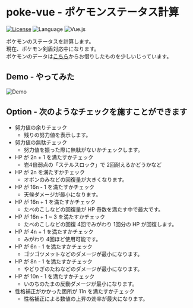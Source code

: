 # poke-vue - ポケモンステータス計算

[![License](https://img.shields.io/badge/License-Apache%202.0-orange.svg)](https://opensource.org/licenses/Apache-2.0)
![Language](https://img.shields.io/badge/Language-TypeScript-blue)
![Vue.js](https://img.shields.io/badge/-Vue.js-4FC08D.svg?logo=vue.js&style=plastic)

ポケモンのステータスを計算します。  
現在、ポケモン剣盾対応中になります。  
ポケモンのデータは[こちら](https://github.com/kotofurumiya/pokemon_data)からお借りしたものを少しいじっています。

## Demo - やってみた

![Demo](https://github.com/mnrn/poke-vue/blob/master/media/poke-demo.gif)

## Option - 次のようなチェックを施すことができます

- 努力値の余りチェック
  - 残りの努力値を表示します。
- 努力値の無駄チェック
  - 努力値を振った際に無駄がないかチェックします。
- HP が 2n + 1 を満たすかチェック
  - 岩4倍弱点の「ステルスロック」で 2回耐えるかどうかなど
- HP が 2n を満たすかチェック
  - オボンのみなどの回復量が大きくなります。
- HP が 16n - 1 を満たすかチェック
  - 天候ダメージが最小になります。
- HP が 16n + 1 を満たすかチェック
  - たべのこしなどの回復量が HP 奇数を満たす中で最大です。
- HP が 16n + 1 ~ 3 を満たすかチェック
  - たべのこしなどの回復 4回でみがわり 1回分の HP が回復します。
- HP が 4n + 1 を満たすかチェック
  - みがわり 4回ほど使用可能です。
- HP が 6n - 1 を満たすかチェック
  - ゴツゴツメットなどのダメージが最小になります。
- HP が 8n - 1 を満たすかチェック
  - やどりぎのたねなどのダメージが最小になります。
- HP が 10n - 1 を満たすかチェック
  - いのちのたまの反動ダメージが最小になります。
- 性格補正がかかった箇所が 11n を満たすかチェック
  - 性格補正による数値の上昇の効率が最大になります。
